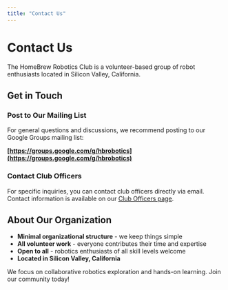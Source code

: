 ```yaml
---
title: "Contact Us"
---
```


# Contact Us

The HomeBrew Robotics Club is a volunteer-based group of robot enthusiasts located in Silicon Valley, California.

## Get in Touch

### Post to Our Mailing List
For general questions and discussions, we recommend posting to our Google Groups mailing list:

**[https://groups.google.com/g/hbrobotics](https://groups.google.com/g/hbrobotics)**

### Contact Club Officers
For specific inquiries, you can contact club officers directly via email. Contact information is available on our [Club Officers page](https://www.hbrobotics.org/index.php/club-officers/).

## About Our Organization

- **Minimal organizational structure** - we keep things simple
- **All volunteer work** - everyone contributes their time and expertise
- **Open to all** - robotics enthusiasts of all skill levels welcome
- **Located in Silicon Valley, California**

We focus on collaborative robotics exploration and hands-on learning. Join our community today!
